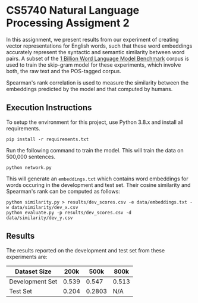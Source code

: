# CS5740 Natural Language Processing Assigment 2

In  this  assignment,  we  present  results  from  our experiment of creating vector representations for English words, such that these word embeddings accurately represent the syntactic and semantic  similarity  between  word pairs. A  subset  of  the  [1 Billion Word Language Model Benchmark](https://www.statmt.org/lm-benchmark/) corpus is used to train the skip-gram model for these experiments, which involve both, the raw text and the POS-tagged corpus.

Spearman's rank correlation is used to measure the similarity between the embeddings predicted by the model and that computed by humans.


## Execution Instructions

To setup the environment for this project, use Python 3.8.x and install all requirements.
```
pip install -r requirements.txt
```

Run the following command to train the model. This will train the data on 500,000 sentences.
```
python network.py
```

This will generate an `embeddings.txt` which contains word embeddings for words occuring in the development and test set. Their cosine similarity and Spearman's rank can be computed as follows:
```
python similarity.py > results/dev_scores.csv -e data/embeddings.txt -w data/similarity/dev_x.csv
python evaluate.py -p results/dev_scores.csv -d data/similarity/dev_y.csv
```

## Results

The results reported on the development and test set from these experiments are:

| Dataset Size | 200k | 500k | 800k |
| ----------- | ----------- | ---- | ----- |
| Development Set | 0.539 | 0.547 | 0.513|
| Test Set | 0.204 | 0.2803 | N/A |
